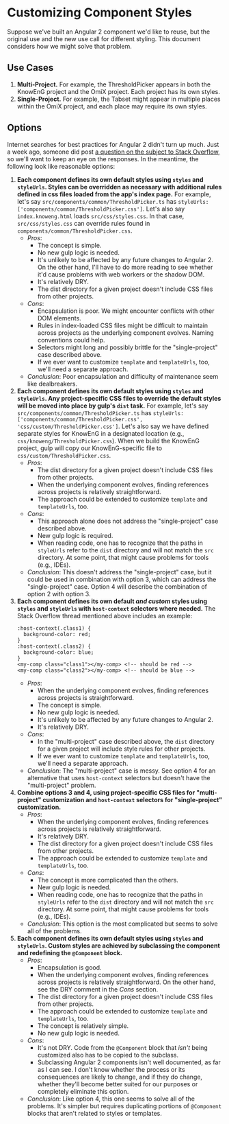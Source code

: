 Customizing Component Styles
============================

Suppose we've built an Angular 2 component we'd like to reuse, but the original use and the new use call for different styling. This document considers how we might solve that problem.

Use Cases
---------

  1. **Multi-Project.** For example, the ThresholdPicker appears in both the KnowEnG project and the OmiX project. Each project has its own styles.
  2. **Single-Project.** For example, the Tabset might appear in multiple places within the OmiX project, and each place may require its own styles.

Options
-------

Internet searches for best practices for Angular 2 didn't turn up much. Just a week ago, someone did post [a question on the subject to Stack Overflow](http://stackoverflow.com/questions/36516198/same-component-different-styles/36516274#36516274), so we'll want to keep an eye on the responses. In the meantime, the following look like reasonable options:

1. **Each component defines its own default styles using `styles` and `styleUrls`. Styles can be overridden as necessary with additional rules defined in css files loaded from the app's index page.** For example, let's say `src/components/common/ThresholdPicker.ts` has `styleUrls: ['components/common/ThresholdPicker.css']`. Let's also say `index.knoweng.html` loads `src/css/styles.css`. In that case, `src/css/styles.css` can override rules found in `components/common/ThresholdPicker.css`.
    - *Pros*:
        - The concept is simple.
        - No new gulp logic is needed.
        - It's unlikely to be affected by any future changes to Angular 2. On the other hand, I'll have to do more reading to see whether it'd cause problems with web workers or the shadow DOM.
        - It's relatively DRY.
        - The dist directory for a given project doesn't include CSS files from other projects.
    - *Cons*:
        - Encapsulation is poor. We might encounter conflicts with other DOM elements.
        - Rules in index-loaded CSS files might be difficult to maintain across projects as the underlying component evolves. Naming conventions could help.
        - Selectors might long and possibly brittle for the "single-project" case described above.
        - If we ever want to customize `template` and `templateUrls`, too, we'll need a separate approach.
    - *Conclusion*: Poor encapsulation and difficulty of maintenance seem like dealbreakers.
2. **Each component defines its own default styles using `styles` and `styleUrls`. Any project-specific CSS files to override the default styles will be moved into place by gulp's `dist` task.** For example, let's say `src/components/common/ThresholdPicker.ts` has `styleUrls: ['components/common/ThresholdPicker.css', 'css/custom/ThresholdPicker.css']`. Let's also say we have defined separate styles for KnowEnG in a designated location (e.g., `css/knoweng/ThresholdPicker.css`). When we build the KnowEnG project, gulp will copy our KnowEnG-specific file to `css/custom/ThresholdPicker.css`.
    - *Pros*:
        - The dist directory for a given project doesn't include CSS files from other projects.
        - When the underlying component evolves, finding references across projects is relatively straightforward.
        - The approach could be extended to customize `template` and `templateUrls`, too.
    - *Cons*:
        - This approach alone does not address the "single-project" case described above.
        - New gulp logic is required.
        - When reading code, one has to recognize that the paths in `styleUrls` refer to the `dist` directory and will not match the `src` directory. At some point, that might cause problems for tools (e.g., IDEs).
    - *Conclusion*: This doesn't address the "single-project" case, but it could be used in combination with option 3, which can address the "single-project" case. Option 4 will describe the combination of option 2 with option 3.
3. **Each component defines its own default *and custom* styles using `styles` and `styleUrls` with `host-context` selectors where needed.** The Stack Overflow thread mentioned above includes an example:
    ```
    :host-context(.class1) {
      background-color: red;
    }
    :host-context(.class2) {
      background-color: blue;
    }
    <my-comp class="class1"></my-comp> <!-- should be red -->
    <my-comp class="class2"></my-comp> <!-- should be blue -->
    ```
    - *Pros*:
        - When the underlying component evolves, finding references across projects is straightforward.
        - The concept is simple.
        - No new gulp logic is needed.
        - It's unlikely to be affected by any future changes to Angular 2.
        - It's relatively DRY.
    - *Cons*:
        - In the "multi-project" case described above, the `dist` directory for a given project will include style rules for other projects.
        - If we ever want to customize `template` and `templateUrls`, too, we'll need a separate approach.
    - *Conclusion*: The "multi-project" case is messy. See option 4 for an alternative that uses `host-context` selectors but doesn't have the "multi-project" problem.
4. **Combine options 3 and 4, using project-specific CSS files for "multi-project" customization and `host-context` selectors for "single-project" customization.**
    - *Pros*:
        - When the underlying component evolves, finding references across projects is relatively straightforward.
        - It's relatively DRY.
        - The dist directory for a given project doesn't include CSS files from other projects.
        - The approach could be extended to customize `template` and `templateUrls`, too.
    - *Cons*:
        - The concept is more complicated than the others.
        - New gulp logic is needed.
        - When reading code, one has to recognize that the paths in `styleUrls` refer to the `dist` directory and will not match the `src` directory. At some point, that might cause problems for tools (e.g., IDEs).
    - *Conclusion*: This option is the most complicated but seems to solve all of the problems.
5. **Each component defines its own default styles using `styles` and `styleUrls`. Custom styles are achieved by subclassing the component and redefining the `@Component` block.**
    - *Pros*:
        - Encapsulation is good.
        - When the underlying component evolves, finding references across projects is relatively straightforward. On the other hand, see the DRY comment in the *Cons* section.
        - The dist directory for a given project doesn't include CSS files from other projects.
        - The approach could be extended to customize `template` and `templateUrls`, too.
        - The concept is relatively simple.
        - No new gulp logic is needed.
    - *Cons*:
        - It's not DRY. Code from the `@Component` block that *isn't* being customized also has to be copied to the subclass.
        - Subclassing Angular 2 components isn't well documented, as far as I can see. I don't know whether the process or its consequences are likely to change, and if they do change, whether they'll become better suited for our purposes or completely eliminate this option.
    - *Conclusion*: Like option 4, this one seems to solve all of the problems. It's simpler but requires duplicating portions of `@Component` blocks that aren't related to styles or templates.


